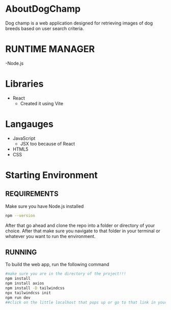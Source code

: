 # AboutDogChamp
Dog champ is a web application designed for retrieving images of dog breeds based on user search criteria.

# RUNTIME MANAGER
-Node.js

# Libraries
- React
    - Created it using Vite

# Langauges
- JavaScript
    - JSX too because of React
- HTML5
- CSS

# Starting Environment
## REQUIREMENTS
Make sure you have Node.js installed
```sh
npm --version
```
After that go ahead and clone the repo into a folder or directory of your choice.
After that make sure you navigate to that folder in your terminal or whatever you want to run the environment.

## RUNNING
To build the web app, run the following command
```sh
#make sure you are in the directory of the project!!!
npm install
npm install axios
npm install -D tailwindcss
npx tailwindcss init
npm run dev
##click on the little localhost that pops up or go to that link in your browser
```